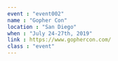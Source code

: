 ```yaml
---
event : "event002"
name : "Gopher Con"
location : "San Diego"
when : "July 24-27th, 2019"
link : https://www.gophercon.com/
class : "event"
---
```

